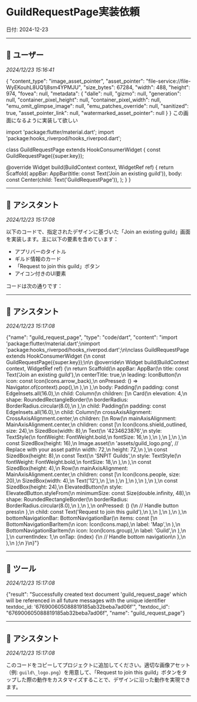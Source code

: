 # GuildRequestPage実装依頼

日付: 2024-12-23

---

## 👤 ユーザー
*2024/12/23 15:16:41*

{
  "content\_type": "image\_asset\_pointer",
  "asset\_pointer": "file-service://file-WyEKouhL8UQ1j8sm4YPMJU",
  "size\_bytes": 67284,
  "width": 488,
  "height": 974,
  "fovea": null,
  "metadata": {
    "dalle": null,
    "gizmo": null,
    "generation": null,
    "container\_pixel\_height": null,
    "container\_pixel\_width": null,
    "emu\_omit\_glimpse\_image": null,
    "emu\_patches\_override": null,
    "sanitized": true,
    "asset\_pointer\_link": null,
    "watermarked\_asset\_pointer": null
  }
}
この画面になるように実装して欲しい

import 'package:flutter/material.dart';
import 'package:hooks\_riverpod/hooks\_riverpod.dart';

class GuildRequestPage extends HookConsumerWidget {
  const GuildRequestPage({super.key});

  @override
  Widget build(BuildContext context, WidgetRef ref) {
    return Scaffold(
      appBar: AppBar(title: const Text('Join an existing guild')),
      body: const Center(child: Text('GuildRequestPage')),
    );
  }
}

---

## 🤖 アシスタント
*2024/12/23 15:17:08*

以下のコードで、指定されたデザインに基づいた「Join an existing guild」画面を実装します。主に以下の要素を含めています：
- アプリバーのタイトル
- ギルド情報のカード
- 「Request to join this guild」ボタン
- アイコン付きのUI要素

コードは次の通りです：

---

## 🤖 アシスタント
*2024/12/23 15:17:08*

{"name": "guild\_request\_page", "type": "code/dart", "content": "import 'package:flutter/material.dart';\\nimport 'package:hooks\_riverpod/hooks\_riverpod.dart';\\n\\nclass GuildRequestPage extends HookConsumerWidget {\\n  const GuildRequestPage({super.key});\\n\\n  @override\\n  Widget build(BuildContext context, WidgetRef ref) {\\n    return Scaffold(\\n      appBar: AppBar(\\n        title: const Text('Join an existing guild'),\\n        centerTitle: true,\\n        leading: IconButton(\\n          icon: const Icon(Icons.arrow\_back),\\n          onPressed: () =&gt; Navigator.of(context).pop(),\\n        ),\\n      ),\\n      body: Padding(\\n        padding: const EdgeInsets.all(16.0),\\n        child: Column(\\n          children: \[\\n            Card(\\n              elevation: 4,\\n              shape: RoundedRectangleBorder(\\n                borderRadius: BorderRadius.circular(8.0),\\n              ),\\n              child: Padding(\\n                padding: const EdgeInsets.all(16.0),\\n                child: Column(\\n                  crossAxisAlignment: CrossAxisAlignment.center,\\n                  children: \[\\n                    Row(\\n                      mainAxisAlignment: MainAxisAlignment.center,\\n                      children: const \[\\n                        Icon(Icons.shield\_outlined, size: 24),\\n                        SizedBox(width: 8),\\n                        Text(\\n                          '4234623876',\\n                          style: TextStyle(\\n                            fontWeight: FontWeight.bold,\\n                            fontSize: 16,\\n                          ),\\n                        ),\\n                      \],\\n                    ),\\n                    const SizedBox(height: 16),\\n                    Image.asset(\\n                      'assets/guild\_logo.png', // Replace with your asset path\\n                      width: 72,\\n                      height: 72,\\n                    ),\\n                    const SizedBox(height: 8),\\n                    const Text(\\n                      'SNPIT Guilds',\\n                      style: TextStyle(\\n                        fontWeight: FontWeight.bold,\\n                        fontSize: 18,\\n                      ),\\n                    ),\\n                    const SizedBox(height: 4),\\n                    Row(\\n                      mainAxisAlignment: MainAxisAlignment.center,\\n                      children: const \[\\n                        Icon(Icons.people, size: 20),\\n                        SizedBox(width: 4),\\n                        Text('12'),\\n                      \],\\n                    ),\\n                  \],\\n                ),\\n              ),\\n            ),\\n            const SizedBox(height: 24),\\n            ElevatedButton(\\n              style: ElevatedButton.styleFrom(\\n                minimumSize: const Size(double.infinity, 48),\\n                shape: RoundedRectangleBorder(\\n                  borderRadius: BorderRadius.circular(8.0),\\n                ),\\n              ),\\n              onPressed: () {\\n                // Handle button press\\n              },\\n              child: const Text('Request to join this guild'),\\n            ),\\n          \],\\n        ),\\n      ),\\n      bottomNavigationBar: BottomNavigationBar(\\n        items: const \[\\n          BottomNavigationBarItem(\\n            icon: Icon(Icons.map),\\n            label: 'Map',\\n          ),\\n          BottomNavigationBarItem(\\n            icon: Icon(Icons.group),\\n            label: 'Guild',\\n          ),\\n        \],\\n        currentIndex: 1,\\n        onTap: (index) {\\n          // Handle bottom navigation\\n        },\\n      ),\\n    );\\n  }\\n}"}

---

## 🔧 ツール
*2024/12/23 15:17:08*

{"result": "Successfully created text document 'guild\_request\_page' which will be referenced in all future messages with the unique identifier textdoc\_id: '676900605088819185ab32beba7ad06f'", "textdoc\_id": "676900605088819185ab32beba7ad06f", "name": "guild\_request\_page"}

---

## 🤖 アシスタント
*2024/12/23 15:17:08*

このコードをコピーしてプロジェクトに追加してください。適切な画像アセット（例: `guild\_logo.png`）を用意して、「Request to join this guild」ボタンをタップした際の動作をカスタマイズすることで、デザインに沿った動作を実現できます。

---
